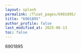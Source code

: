 ```yaml
---
layout: splash
permalink: /float_pages/6901895/
title: "6901895"
author_profile: false
last_modified_at: 2025-06-13
toc: false
---
```

 
6901895
